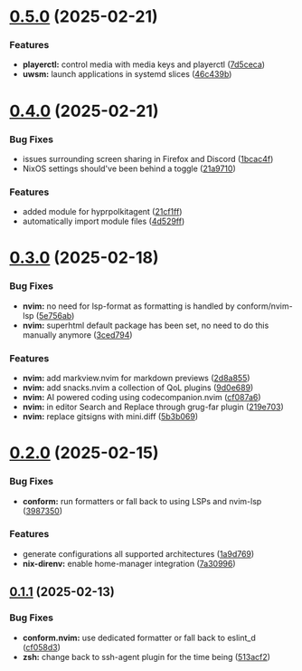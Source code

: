 # [0.5.0](https://github.com/99linesofcode/home-manager/compare/v0.4.0...v0.5.0) (2025-02-21)


### Features

* **playerctl:** control media with media keys and playerctl ([7d5ceca](https://github.com/99linesofcode/home-manager/commit/7d5ceca99e95f80f9483b5f01a0e944a4425b8c5))
* **uwsm:** launch applications in systemd slices ([46c439b](https://github.com/99linesofcode/home-manager/commit/46c439b309b63705b54b79594fdc86a4cd51a8be))



# [0.4.0](https://github.com/99linesofcode/home-manager/compare/v0.3.0...v0.4.0) (2025-02-21)


### Bug Fixes

* issues surrounding screen sharing in Firefox and Discord ([1bcac4f](https://github.com/99linesofcode/home-manager/commit/1bcac4f721ae7988200a5aeaa04114491bd70819))
* NixOS settings should've been behind a toggle ([21a9710](https://github.com/99linesofcode/home-manager/commit/21a97102668441ed0a1c0bdbb86e8bc50bf606a9))


### Features

* added module for hyprpolkitagent ([21cf1ff](https://github.com/99linesofcode/home-manager/commit/21cf1ffbd4410f5939a66c99d5b3c83219c05b46))
* automatically import module files ([4d529ff](https://github.com/99linesofcode/home-manager/commit/4d529ff99a7959b7387bad97053a68d9306ab038))



# [0.3.0](https://github.com/99linesofcode/home-manager/compare/v0.2.0...v0.3.0) (2025-02-18)


### Bug Fixes

* **nvim:** no need for lsp-format as formatting is handled by conform/nvim-lsp ([5e756ab](https://github.com/99linesofcode/home-manager/commit/5e756ab78779b99a04706e9baf0c71fb341be1a9))
* **nvim:** superhtml default package has been set, no need to do this manually anymore ([3ced794](https://github.com/99linesofcode/home-manager/commit/3ced794ff713c8191b4ae104930bafde7990ec12))


### Features

* **nvim:** add markview.nvim for markdown previews ([2d8a855](https://github.com/99linesofcode/home-manager/commit/2d8a855328656da9297a3b455b4bf1f3374c0df1))
* **nvim:** add snacks.nvim a collection of QoL plugins ([9d0e689](https://github.com/99linesofcode/home-manager/commit/9d0e6894246d90aa97c2ac210399b9ceb10e56b9))
* **nvim:** AI powered coding using codecompanion.nvim ([cf087a6](https://github.com/99linesofcode/home-manager/commit/cf087a6d59b88cf79423b03f98b49d3962ffd28b))
* **nvim:** in editor Search and Replace through grug-far plugin ([219e703](https://github.com/99linesofcode/home-manager/commit/219e70308a5f00f1693415e1e4048a0ac0c6cd54))
* **nvim:** replace gitsigns with mini.diff ([5b3b069](https://github.com/99linesofcode/home-manager/commit/5b3b06914c3d2d17011eb896e85912cb6e6dbfe6))



# [0.2.0](https://github.com/99linesofcode/home-manager/compare/v0.1.1...v0.2.0) (2025-02-15)


### Bug Fixes

* **conform:** run formatters or fall back to using LSPs and nvim-lsp ([3987350](https://github.com/99linesofcode/home-manager/commit/3987350044780281845befff0b05661052c07f75))


### Features

* generate configurations all supported architectures ([1a9d769](https://github.com/99linesofcode/home-manager/commit/1a9d769a4c8d717d43662ffe79c0ad0375f0aa43))
* **nix-direnv:** enable home-manager integration ([7a30996](https://github.com/99linesofcode/home-manager/commit/7a309964029f127f184c7427f5d6cf7494d08301))



## [0.1.1](https://github.com/99linesofcode/home-manager/compare/v0.1.0...v0.1.1) (2025-02-13)


### Bug Fixes

* **conform.nvim:** use dedicated formatter or fall back to eslint_d ([cf058d3](https://github.com/99linesofcode/home-manager/commit/cf058d321735dc296554891bce47a98157e9eb45))
* **zsh:** change back to ssh-agent plugin for the time being ([513acf2](https://github.com/99linesofcode/home-manager/commit/513acf2ae6f71dbefe46bb0d9211cd8955b98565))




